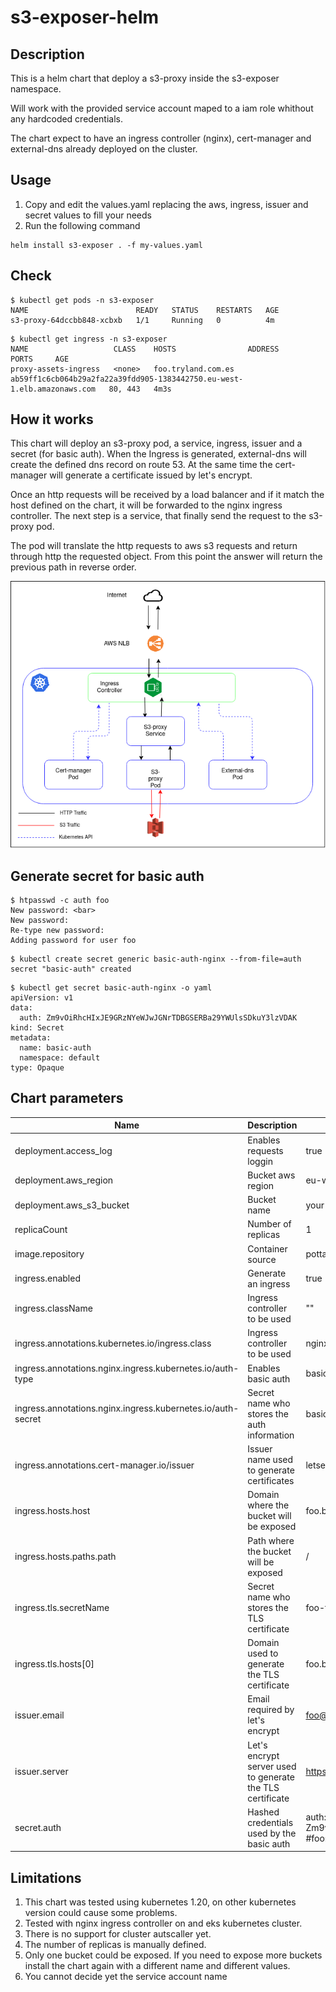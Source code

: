 # s3-exposer-helm

## Description

This is a helm chart that deploy a s3-proxy inside the s3-exposer namespace.

Will work with the provided service account maped to a iam role whithout any hardcoded credentials.

The chart expect to have an ingress controller (nginx), cert-manager and external-dns already deployed on the cluster.

## Usage

1. Copy and edit the values.yaml replacing the aws, ingress, issuer and secret values to fill your needs
1. Run the following command
```
helm install s3-exposer . -f my-values.yaml
```

## Check
```
$ kubectl get pods -n s3-exposer
NAME                        READY   STATUS    RESTARTS   AGE
s3-proxy-64dccbb848-xcbxb   1/1     Running   0          4m
```
```
$ kubectl get ingress -n s3-exposer
NAME                   CLASS    HOSTS                ADDRESS                                                                   PORTS     AGE
proxy-assets-ingress   <none>   foo.tryland.com.es   ab59ff1c6cb064b29a2fa22a39fdd905-1383442750.eu-west-1.elb.amazonaws.com   80, 443   4m3s
```

## How it works

This chart will deploy an s3-proxy pod, a service, ingress, issuer and a secret (for basic auth).
When the Ingress is generated, external-dns will create the defined dns record on route 53. At the same time the cert-manager will generate a certificate issued by let's encrypt.

Once an http requests will be received by a load balancer and if it match the host defined on the chart, it will be forwarded to the nginx ingress controller. The next step is a service, that finally send the request to the s3-proxy pod.



The pod will translate the http requests to aws s3 requests and return through http the requested object. From this point the answer will return the previous path in reverse order.

![schema](img/s3-proxy.png?raw=true)

## Generate secret for basic auth

```
$ htpasswd -c auth foo
New password: <bar>
New password:
Re-type new password:
Adding password for user foo
```
```
$ kubectl create secret generic basic-auth-nginx --from-file=auth
secret "basic-auth" created
```
```
$ kubectl get secret basic-auth-nginx -o yaml
apiVersion: v1
data:
  auth: Zm9vOiRhcHIxJE9GRzNYeWJwJGNrTDBGSERBa29YWUlsSDkuY3lzVDAK
kind: Secret
metadata:
  name: basic-auth
  namespace: default
type: Opaque
```

## Chart parameters

Name                                                             | Description                                              | Value
-----------------------------------------------------------------|----------------------------------------------------------|-------------------------------------------------------
deployment.access_log                                            |Enables requests loggin                                   | true
deployment.aws_region                                            |Bucket aws region                                         | eu-west-1
deployment.aws_s3_bucket                                         |Bucket name                                               | your-bucket
replicaCount                                                     |Number of replicas                                        | 1
image.repository                                                 |Container source                                          | pottava/s3-proxy
ingress.enabled                                                  |Generate an ingress                                       | true
ingress.className                                                |Ingress controller to be used                             | ""
ingress.annotations.kubernetes.io/ingress.class                  |Ingress controller to be used                             | nginx
ingress.annotations.nginx.ingress.kubernetes.io/auth-type        |Enables basic auth                                        | basic
ingress.annotations.nginx.ingress.kubernetes.io/auth-secret      |Secret name who stores the auth information               | basic-auth-nginx
ingress.annotations.cert-manager.io/issuer                       |Issuer name used to generate certificates                 | letsencrypt
ingress.hosts.host                                               |Domain where the bucket will be exposed                   | foo.bar.com.es
ingress.hosts.paths.path                                         |Path where the bucket will be exposed                     | /
ingress.tls.secretName                                           |Secret name who stores the TLS certificate                | foo-tls
ingress.tls.hosts[0]                                             |Domain used to generate the TLS certificate               | foo.bar.com.es
issuer.email                                                     |Email required by let's encrypt                           | foo@bar.com
issuer.server                                                    |Let's encrypt server used to generate the TLS certificate | https://acme-staging-v02.api.letsencrypt.org/directory
secret.auth                                                      |Hashed credentials used by the basic auth                 | auth: Zm9vOiRhcHIxJFJVUm1QSC9XJGhWeDdodlA4cGMxWHBpajRENHR1Wi8K #foo:bar

## Limitations

1. This chart was tested using kubernetes 1.20, on other kubernetes version could cause some problems.
1. Tested with nginx ingress controller on and eks kubernetes cluster.
1. There is no support for cluster autscaller yet.
1. The number of replicas is manually defined.
1. Only one bucket could be exposed. If you need to expose more buckets install the chart again with a different name and different values.
1. You cannot decide yet the service account name